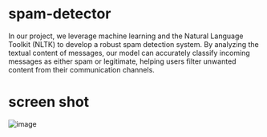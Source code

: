 # spam-detector
In our project, we leverage machine learning and the Natural Language Toolkit (NLTK) to develop a robust spam detection system. By analyzing the textual content of messages, our model can accurately classify incoming messages as either spam or legitimate, helping users filter unwanted content from their communication channels.
# screen shot
![image](https://github.com/saloni-225/spam-detector/assets/81464325/1ea9228a-77bb-47dc-b710-b40739c096a3)

